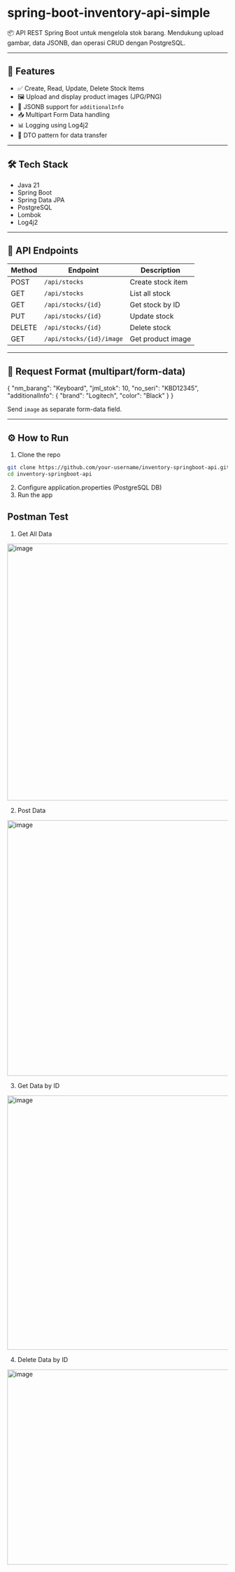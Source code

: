 # spring-boot-inventory-api-simple
📦 API REST Spring Boot untuk mengelola stok barang. Mendukung upload gambar, data JSONB, dan operasi CRUD dengan PostgreSQL.

---

## 🚀 Features

- ✅ Create, Read, Update, Delete Stock Items
- 🖼 Upload and display product images (JPG/PNG)
- 🧠 JSONB support for `additionalInfo`
- 📥 Multipart Form Data handling
- 📊 Logging using Log4j2
- 🧪 DTO pattern for data transfer

---

## 🛠 Tech Stack

- Java 21
- Spring Boot
- Spring Data JPA
- PostgreSQL
- Lombok
- Log4j2

---

## 📌 API Endpoints

| Method | Endpoint             | Description        |
|--------|----------------------|--------------------|
| POST   | `/api/stocks`        | Create stock item  |
| GET    | `/api/stocks`        | List all stock     |
| GET    | `/api/stocks/{id}`   | Get stock by ID    |
| PUT    | `/api/stocks/{id}`   | Update stock       |
| DELETE | `/api/stocks/{id}`   | Delete stock       |
| GET    | `/api/stocks/{id}/image` | Get product image |

---

## 📂 Request Format (multipart/form-data)
{
"nm_barang": "Keyboard",
"jml_stok": 10,
"no_seri": "KBD12345",
"additionalInfo": {
"brand": "Logitech",
"color": "Black"
}
}

Send `image` as separate form-data field.

---

## ⚙️ How to Run

1. Clone the repo
```bash
git clone https://github.com/your-username/inventory-springboot-api.git
cd inventory-springboot-api
```

2. Configure application.properties (PostgreSQL DB)
3. Run the app

## Postman Test
1. Get All Data
<img width="1330" height="587" alt="image" src="https://github.com/user-attachments/assets/cfc0fc9d-b24e-475b-922d-077815739a98" />

2. Post Data
<img width="1334" height="584" alt="image" src="https://github.com/user-attachments/assets/ca7c3d6e-b542-4f32-8ccb-c7c3f0fbe0fc" />

3. Get Data by ID
<img width="1326" height="581" alt="image" src="https://github.com/user-attachments/assets/433f390a-7ce8-4414-8dc1-ec314dd4df93" />

4. Delete Data by ID
<img width="1344" height="446" alt="image" src="https://github.com/user-attachments/assets/9f97621e-c928-470a-80b1-29f2829c9ce7" />
